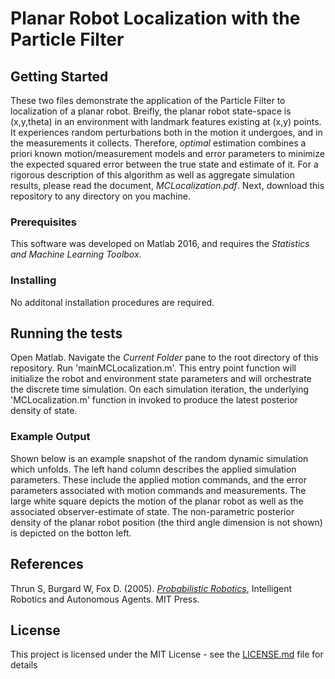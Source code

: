 # Planar Robot Localization with the Particle Filter

## Getting Started
These two files demonstrate the application of the Particle Filter to localization of a planar robot.
Breifly, the planar robot state-space is (x,y,theta) in an environment with landmark features existing at (x,y) points. 
It experiences random perturbations both in the motion it undergoes, and in the measurements it collects.
Therefore, *optimal* estimation combines a priori known motion/measurement models and error parameters to minimize the expected squared error between the true state and estimate of it.
For a rigorous description of this algorithm as well as aggregate simulation results, please read the document, *MCLocalization.pdf*.
Next, download this repository to any directory on you machine. 

### Prerequisites

This software was developed on Matlab 2016, and requires the *Statistics and Machine Learning Toolbox*.

### Installing
No additonal installation procedures are required.

## Running the tests

Open Matlab. 
Navigate the *Current Folder* pane to the root directory of this repository. 
Run 'mainMCLocalization.m'.
This entry point function will initialize the robot and environment state parameters and will orchestrate the discrete time simulation.
On each simulation iteration, the underlying 'MCLocalization.m' function in invoked to produce the latest posterior density of state.

### Example Output
Shown below is an example snapshot of the random dynamic simulation which unfolds.
The left hand column describes the applied simulation parameters. 
These include the applied motion commands, and the error parameters associated with motion commands and measurements.
The large white square depicts the motion of the planar robot as well as the associated observer-estimate of state.
The non-parametric posterior density of the planar robot position (the third angle dimension is not shown) is depicted on the botton left.


## References
Thrun S, Burgard W, Fox D. (2005). [*Probabilistic Robotics*](http://www.probabilistic-robotics.org/), Intelligent Robotics and Autonomous Agents. MIT Press.

## License

This project is licensed under the MIT License - see the [LICENSE.md](LICENSE.md) file for details
